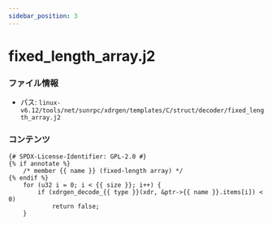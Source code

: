 ```yaml
---
sidebar_position: 3
---
```

# fixed_length_array.j2

### ファイル情報

- パス: `linux-v6.12/tools/net/sunrpc/xdrgen/templates/C/struct/decoder/fixed_length_array.j2`

### コンテンツ

```j2
{# SPDX-License-Identifier: GPL-2.0 #}
{% if annotate %}
	/* member {{ name }} (fixed-length array) */
{% endif %}
	for (u32 i = 0; i < {{ size }}; i++) {
		if (xdrgen_decode_{{ type }}(xdr, &ptr->{{ name }}.items[i]) < 0)
			return false;
	}

```
